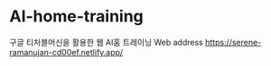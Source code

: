 # AI-home-training
구글 티처블머신을 활용한 웹 AI홈 트레이닝
Web address
https://serene-ramanujan-cd00ef.netlify.app/
